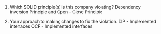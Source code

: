 1. Which SOLID principle(s) is this company violating?
Dependency Inversion Principle and Open - Close Principle

2. Your approach to making changes to fix the violation.
DIP - Implemented interfaces
OCP - Implemented interfaces